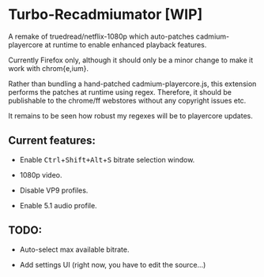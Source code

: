# Turbo-Recadmiumator [WIP]
A remake of truedread/netflix-1080p which auto-patches cadmium-playercore at runtime to enable enhanced playback features.

Currently Firefox only, although it should only be a minor change to make it
work with chrom{e,ium}.

Rather than bundling a hand-patched cadmium-playercore.js, this extension
performs the patches at runtime using regex. Therefore, it should be publishable
to the chrome/ff webstores without any copyright issues etc.

It remains to be seen how robust my regexes will be to playercore updates.

## Current features:

- Enable <kbd>Ctrl</kbd>+<kbd>Shift+</kbd><kbd>Alt</kbd>+<kbd>S</kbd> bitrate selection window.

- 1080p video.

- Disable VP9 profiles.

- Enable 5.1 audio profile.

## TODO:

- Auto-select max available bitrate.

- Add settings UI (right now, you have to edit the source...)
